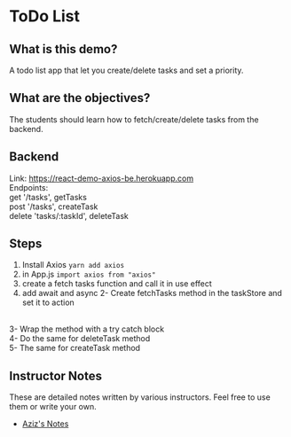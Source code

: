 # ToDo List


## What is this demo?

A todo list app that let you create/delete tasks and set a priority.

## What are the objectives?

The students should learn how to fetch/create/delete tasks from the backend.

## Backend

Link: https://react-demo-axios-be.herokuapp.com
<br/>
Endpoints:
<br/>
get '/tasks', getTasks
<br/>
post '/tasks', createTask
<br/>
delete 'tasks/:taskId', deleteTask

## Steps

1. Install Axios `yarn add axios` 
2. in App.js `import axios from "axios"`
3. create a fetch tasks function and call it in use effect
4. add await and async
2- Create fetchTasks method in the taskStore and set it to action
<br/>
3- Wrap the method with a try catch block
<br/>
4- Do the same for deleteTask method
<br/>
5- The same for createTask method

## Instructor Notes

These are detailed notes written by various instructors. Feel free to use them or write your own.

- [Aziz's Notes](https://github.com/JoinCODED/DEMO-Template/blob/main/aziz.md)
